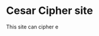 # Cesar Cipher site
This site can cipher e
<!--stackedit_data:
eyJoaXN0b3J5IjpbLTE0NDg0NDI3ODZdfQ==
-->